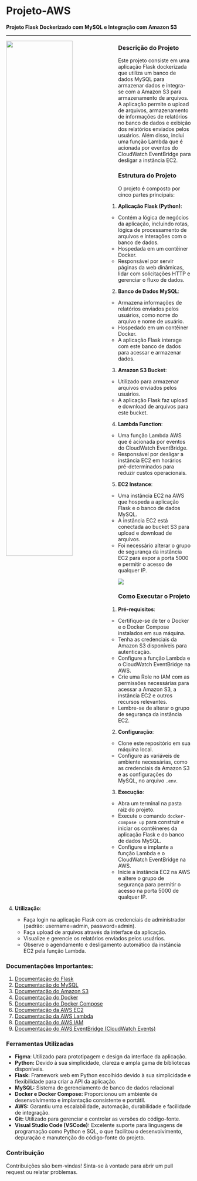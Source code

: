 # Projeto-AWS
**Projeto Flask Dockerizado com MySQL e Integração com Amazon S3**

---
<img align="left" src="https://github.com/BiancaMalta/Projeto-AWS/assets/92928037/c0d9e407-524b-4963-ade3-5c6aa7d5f58a" width="60%">

### Descrição do Projeto
Este projeto consiste em uma aplicação Flask dockerizada que utiliza um banco de dados MySQL para armazenar dados e integra-se com a Amazon S3 para armazenamento de arquivos. A aplicação permite o upload de arquivos, armazenamento de informações de relatórios no banco de dados e exibição dos relatórios enviados pelos usuários. Além disso, inclui uma função Lambda que é acionada por eventos do CloudWatch EventBridge para desligar a instância EC2.

### Estrutura do Projeto
O projeto é composto por cinco partes principais:

1. **Aplicação Flask (Python)**:
   - Contém a lógica de negócios da aplicação, incluindo rotas, lógica de processamento de arquivos e interações com o banco de dados.
   - Hospedada em um contêiner Docker.
   - Responsável por servir páginas da web dinâmicas, lidar com solicitações HTTP e gerenciar o fluxo de dados.

2. **Banco de Dados MySQL**:
   - Armazena informações de relatórios enviados pelos usuários, como nome do arquivo e nome de usuário.
   - Hospedado em um contêiner Docker.
   - A aplicação Flask interage com este banco de dados para acessar e armazenar dados.

3. **Amazon S3 Bucket**:
   - Utilizado para armazenar arquivos enviados pelos usuários.
   - A aplicação Flask faz upload e download de arquivos para este bucket.

4. **Lambda Function**:
   - Uma função Lambda AWS que é acionada por eventos do CloudWatch EventBridge.
   - Responsável por desligar a instância EC2 em horários pré-determinados para reduzir custos operacionais.

5. **EC2 Instance**:
   - Uma instância EC2 na AWS que hospeda a aplicação Flask e o banco de dados MySQL.
   - A instância EC2 está conectada ao bucket S3 para upload e download de arquivos.
   - Foi necessário alterar o grupo de segurança da instância EC2 para expor a porta 5000 e permitir o acesso de qualquer IP.

<img  src="https://github.com/BiancaMalta/Projeto-AWS/assets/92928037/c22f26a1-84b2-4f3b-b9ba-62fa3c012f59" >

### Como Executar o Projeto

1. **Pré-requisitos**:
   - Certifique-se de ter o Docker e o Docker Compose instalados em sua máquina.
   - Tenha as credenciais da Amazon S3 disponíveis para autenticação.
   - Configure a função Lambda e o CloudWatch EventBridge na AWS.
   - Crie uma Role no IAM com as permissões necessárias para acessar a Amazon S3, a instância EC2 e outros recursos relevantes.
   - Lembre-se de alterar o grupo de segurança da instância EC2.

2. **Configuração**:
   - Clone este repositório em sua máquina local.
   - Configure as variáveis de ambiente necessárias, como as credenciais da Amazon S3 e as configurações do MySQL, no arquivo `.env`.

3. **Execução**:
   - Abra um terminal na pasta raiz do projeto.
   - Execute o comando `docker-compose up` para construir e iniciar os contêineres da aplicação Flask e do banco de dados MySQL.
   - Configure e implante a função Lambda e o CloudWatch EventBridge na AWS.
   - Inicie a instância EC2 na AWS e altere o grupo de segurança para permitir o acesso na porta 5000 de qualquer IP.

4. **Utilização**:
   - Faça login na aplicação Flask com as credenciais de administrador (padrão: username=admin, password=admin).
   - Faça upload de arquivos através da interface da aplicação.
   - Visualize e gerencie os relatórios enviados pelos usuários.
   - Observe o agendamento e desligamento automático da instância EC2 pela função Lambda.

### Documentações Importantes:

1. [Documentação do Flask](https://flask.palletsprojects.com/)
2. [Documentação do MySQL](https://dev.mysql.com/doc/)
3. [Documentação do Amazon S3](https://docs.aws.amazon.com/AmazonS3/latest/dev/Welcome.html)
4. [Documentação do Docker](https://docs.docker.com/)
5. [Documentação do Docker Compose](https://docs.docker.com/compose/)
6. [Documentação da AWS EC2](https://docs.aws.amazon.com/ec2/)
7. [Documentação da AWS Lambda](https://docs.aws.amazon.com/lambda/)
8. [Documentação do AWS IAM](https://docs.aws.amazon.com/IAM/latest/UserGuide/introduction.html)
9. [Documentação do AWS EventBridge (CloudWatch Events)](https://docs.aws.amazon.com/eventbridge/)

### Ferramentas Utilizadas
- **Figma**: Utilizado para prototipagem e design da interface da aplicação.
- **Python:** Devido à sua simplicidade, clareza e ampla gama de bibliotecas disponíveis.
- **Flask:** Framework web em Python escolhido devido à sua simplicidade e flexibilidade para criar a API da aplicação.
- **MySQL:** Sistema de gerenciamento de banco de dados relacional
- **Docker e Docker Compose:** Proporcionou um ambiente de desenvolvimento e implantação consistente e portátil.
- **AWS:** Garantiu uma escalabilidade, automação, durabilidade e facilidade de integração.
- **Git:** Utilizado para gerenciar e controlar as versões do código-fonte.
- **Visual Studio Code (VSCode):** Excelente suporte para linguagens de programação como Python e SQL, o que facilitou o desenvolvimento, depuração e manutenção do código-fonte do projeto.

### Contribuição
Contribuições são bem-vindas! Sinta-se à vontade para abrir um pull request ou relatar problemas.

